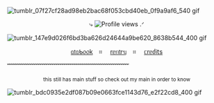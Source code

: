 ![tumblr_07f27cf28ad98eb2bac68f053cbd40eb_0f9a9af6_540 gif](https://github.com/user-attachments/assets/9588275a-a1c0-4ebc-8436-6b45d2bf301f)
  <p align="center">
⤷  <img src="https://komarev.com/ghpvc/?username=Y4tta&label=⟢+LIES&color=195AFF&style=plastic" alt="Profile views"/> .ᐟ
  </p>

![tumblr_147e9d026f6bd3ba626d24644a9be620_8638b544_400 gif](https://github.com/user-attachments/assets/a8b25b06-1687-4c46-aa0b-5b1cd3b8dc98)
<p align="center">
  <a href="https://yatta.atabook.org/">ᥲ𝗍ᥲᑲ᥆᥆k</a>⠀ ⌗ ⠀
  <a href="https://rentry.co/Y4TTAA">rᥱᥒ𝗍rᥡ</a>⠀ ⌗ ⠀
  <a href="https://www.tumblr.com/virtualjpg">ᥴrᥱძі𝗍s</a>
</p>
﹌﹌﹌﹌﹌﹌﹌﹌﹌﹌﹌﹌﹌﹌﹌﹌﹌﹌﹌﹌
<p align="center"> <sub> this still has main stuff so check out my main in order to know <sub> </p>

![tumblr_bdc0935e2df087b09e0663fce1143d76_e2f22cd8_400 gif](https://github.com/user-attachments/assets/f432cc57-783d-4d06-890c-e9faa20b09e1)
